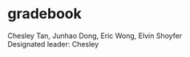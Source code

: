 gradebook
========

Chesley Tan, Junhao Dong, Eric Wong, Elvin Shoyfer  
Designated leader: Chesley
